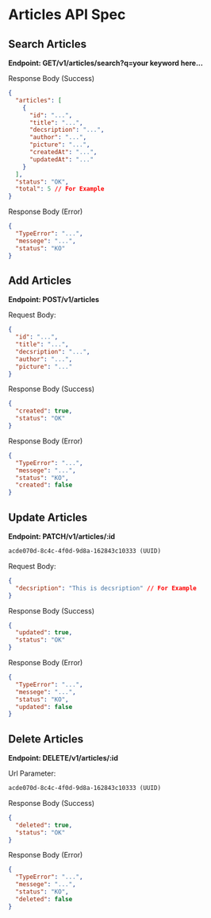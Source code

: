 # Articles API Spec

## Search Articles

**Endpoint: GET/v1/articles/search?q=your keyword here...**

Response Body (Success)

```json
{
  "articles": [
    {
      "id": "...",
      "title": "...",
      "decsription": "...",
      "author": "...",
      "picture": "...",
      "createdAt": "...",
      "updatedAt": "..."
    }
  ],
  "status": "OK",
  "total": 5 // For Example
}
```

Response Body (Error)

```json
{
  "TypeError": "...",
  "messege": "...",
  "status": "KO"
}
```

## Add Articles

**Endpoint: POST/v1/articles**

Request Body:

```json
{
  "id": "...",
  "title": "...",
  "decsription": "...",
  "author": "...",
  "picture": "..."
}
```

Response Body (Success)

```json
{
  "created": true,
  "status": "OK"
}
```

Response Body (Error)

```json
{
  "TypeError": "...",
  "messege": "...",
  "status": "KO",
  "created": false
}
```

## Update Articles

**Endpoint: PATCH/v1/articles/:id**

```txt
acde070d-8c4c-4f0d-9d8a-162843c10333 (UUID)
```

Request Body:

```json
{
  "decsription": "This is decsription" // For Example
}
```

Response Body (Success)

```json
{
  "updated": true,
  "status": "OK"
}
```

Response Body (Error)

```json
{
  "TypeError": "...",
  "messege": "...",
  "status": "KO",
  "updated": false
}
```

## Delete Articles

**Endpoint: DELETE/v1/articles/:id**

Url Parameter:

```txt
acde070d-8c4c-4f0d-9d8a-162843c10333 (UUID)
```

Response Body (Success)

```json
{
  "deleted": true,
  "status": "OK"
}
```

Response Body (Error)

```json
{
  "TypeError": "...",
  "messege": "...",
  "status": "KO",
  "deleted": false
}
```

